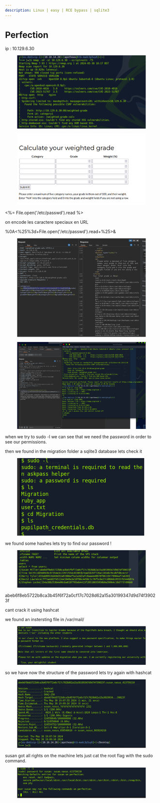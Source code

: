 ```yaml
---
description: Linux | easy | RCE bypass | sqlite3
---
```


# Perfection

ip : 10.129.6.30

<figure><img src="../../.gitbook/assets/image.png" alt=""><figcaption></figcaption></figure>

<figure><img src="../../.gitbook/assets/image (1).png" alt=""><figcaption></figcaption></figure>

<%= File.open('/etc/passwd').read %>

on encode les caractere speciaux en URL&#x20;

%0A<%25%3d+File.open('/etc/passwd').read+%25>&

<figure><img src="../../.gitbook/assets/image (2).png" alt=""><figcaption></figcaption></figure>

<figure><img src="../../.gitbook/assets/image (3).png" alt=""><figcaption></figcaption></figure>

when we try to sudo -l we can see that we need the password in order to see our permissions.

then we found in the migration folder a sqlite3 database  lets check it&#x20;

<figure><img src="../../.gitbook/assets/image (4).png" alt=""><figcaption></figcaption></figure>

we found some hashes lets try to find our password !&#x20;

<figure><img src="../../.gitbook/assets/image (5).png" alt=""><figcaption></figcaption></figure>

abeb6f8eb5722b8ca3b45f6f72a0cf17c7028d62a15a30199347d9d74f39023f

cant crack it using hashcat



we found an instersting file in /var/mail/

<figure><img src="../../.gitbook/assets/image (6).png" alt=""><figcaption></figcaption></figure>

so we have now the structure of the password lets try again with hashcat&#x20;

<figure><img src="../../.gitbook/assets/image (7).png" alt=""><figcaption></figcaption></figure>

susan got all rights on the machine lets just cat the root flag with the sudo command.

<figure><img src="../../.gitbook/assets/image (8).png" alt=""><figcaption></figcaption></figure>
